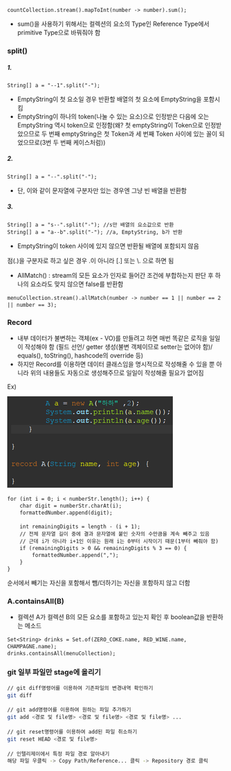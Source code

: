 ```
countCollection.stream().mapToInt(number -> number).sum();
```
- sum()을 사용하기 위해서는 컬렉션의 요소의 Type인 Reference Type에서 primitive Type으로 바꿔줘야 함

### split()

##### 1.
`String[] a = "--1".split("-");`
- EmptyString이 첫 요소일 경우 반환할 배열의 첫 요소에 EmptyString을 포함시킴
- EmptyString이 하나의 token(나눌 수 있는 요소)으로 인정받은 다음에 오는 EmptyString 역시 token으로 인정함(왜? 첫 emptyString이 Token으로 인정받았으므로 두 번째 emptyString은 첫 Token과 세 번째 Token 사이에 있는 꼴이 되었으므로(3번 두 번째 케이스처럼))

##### 2.
`String[] a = "--".split("-");`
- 단, 이와 같이 문자열에 구분자만 있는 경우엔 그냥 빈 배열을 반환함

##### 3.
```
String[] a = "s--".split("-"); //s만 배열의 요소값으로 반환
String[] a = "a--b".split("-"); //a, EmptyString, b가 반환
```
- EmptyString이 token 사이에 있지 않으면 반환될 배열에 포함되지 않음

점(.)을 구분자로 하고 싶은 경우 .이 아니라 [.] 또는 \\. 으로 하면 됨

- AllMatch() : stream의 모든 요소가 인자로 들어간 조건에 부합하는지 판단 후 하나의 요소라도 맞지 않으면 false를 반환함
```
menuCollection.stream().allMatch(number -> number == 1 || number == 2 || number == 3);
```

### Record
- 내부 데이터가 불변하는 객체(ex - VO)를 만들려고 하면 매번 똑같은 로직을 일일이 작성해야 함
(필드 선언/ getter 생성(불변 객체이므로 setter는 없어야 함)/ equals(), toString(), hashcode의 override 등)
- 하지만 Record를 이용하면 데이터 클래스임을 명시적으로 작성해줄 수 있을 뿐 아니라 위의 내용들도 자동으로 생성해주므로 일일이 작성해줄 필요가 없어짐

Ex)

![](../README_resources/Pasted%20image%2020231113204138.png)

```
for (int i = 0; i < numberStr.length(); i++) {
	char digit = numberStr.charAt(i);
	formattedNumber.append(digit);
	
	int remainingDigits = length - (i + 1);
	// 전체 문자열 길이 중에 결과 문자열에 붙인 숫자의 수만큼을 계속 빼주고 있음
	// 근데 i가 아니라 i+1인 이유는 원래 i는 0부터 시작이기 때문(1부터 빼줘야 함)
	if (remainingDigits > 0 && remainingDigits % 3 == 0) {
		formattedNumber.append(",");
	}
}
```
순서에서 빼기는 자신을 포함해서 뺌/더하기는 자신을 포함하지 않고 더함

### A.containsAll(B)
- 컬렉션 A가 컬렉션 B의 모든 요소를 포함하고 있는지 확인 후 boolean값을 반환하는 메소드
```
Set<String> drinks = Set.of(ZERO_COKE.name, RED_WINE.name, CHAMPAGNE.name);
drinks.containsAll(menuCollection);
```
### git 일부 파일만 stage에 올리기
```bash
// git diff명령어를 이용하여 기존파일의 변경내역 확인하기
git diff

// git add명령어를 이용하여 원하는 파일 추가하기
git add <경로 및 file명> <경로 및 file명> <경로 및 file명> ...

// git reset명령어를 이용하여 add된 파일 취소하기
git reset HEAD <경로 및 file명>

// 인텔리제이에서 특정 파일 경로 알아내기
해당 파일 우클릭 -> Copy Path/Reference... 클릭 -> Repository 경로 클릭
```
